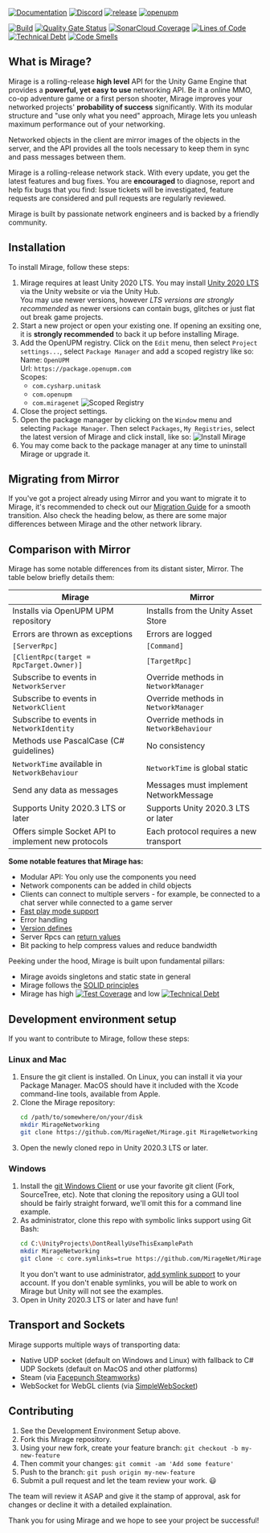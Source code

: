 [![Documentation](https://img.shields.io/badge/documentation-brightgreen.svg)](https://miragenet.github.io/Mirage/)
[![Discord](https://img.shields.io/discord/809535064551456888.svg)](https://discordapp.com/invite/DTBPBYvexy)
[![release](https://img.shields.io/github/release/MirageNet/Mirage.svg)](https://github.com/MirageNet/Mirage/releases/latest)
[![openupm](https://img.shields.io/npm/v/com.miragenet.mirage?label=openupm&registry_uri=https://package.openupm.com)](https://openupm.com/packages/com.miragenet.mirage/)

[![Build](https://github.com/MirageNet/Mirage/workflows/CI/badge.svg)](https://github.com/MirageNet/Mirage/actions?query=workflow%3ACI)
[![Quality Gate Status](https://sonarcloud.io/api/project_badges/measure?project=MirageNet_Mirage&metric=alert_status)](https://sonarcloud.io/dashboard?id=MirageNet_Mirage)
[![SonarCloud Coverage](https://sonarcloud.io/api/project_badges/measure?project=MirageNet_Mirage&metric=coverage)](https://sonarcloud.io/component_measures?id=MirageNet_Mirage&metric=coverage)
[![Lines of Code](https://sonarcloud.io/api/project_badges/measure?project=MirageNet_Mirage&metric=ncloc)](https://sonarcloud.io/dashboard?id=MirageNet_Mirage)
[![Technical Debt](https://sonarcloud.io/api/project_badges/measure?project=MirageNet_Mirage&metric=sqale_index)](https://sonarcloud.io/dashboard?id=MirageNet_Mirage)
[![Code Smells](https://sonarcloud.io/api/project_badges/measure?project=MirageNet_Mirage&metric=code_smells)](https://sonarcloud.io/dashboard?id=MirageNet_Mirage)

## What is Mirage?

Mirage is a rolling-release **high level** API for the Unity Game Engine that provides a **powerful, yet easy to use** networking API. Be it a online MMO, co-op adventure game or a first person shooter, Mirage improves your networked projects' **probability of success** significantly. With its modular structure and "use only what you need" approach, Mirage lets you unleash maximum performance out of your networking. 

Networked objects in the client are mirror images of the objects in the server, and the API provides all the tools necessary to keep them in sync and pass messages between them.

Mirage is a rolling-release network stack. With every update, you get the latest features and bug fixes. You are **encouraged** to diagnose, report and help fix bugs that you find: Issue tickets will be investigated, feature requests are considered and pull requests are regularly reviewed.

Mirage is built by passionate network engineers and is backed by a friendly community.

## Installation

To install Mirage, follow these steps:

1) Mirage requires at least Unity 2020 LTS. You may install [Unity 2020 LTS](https://unity.com/) via the Unity website or via the Unity Hub. <br/>
    You may use newer versions, however _LTS versions are strongly recommended_ as newer versions can contain bugs, glitches or just flat out break game projects.
2) Start a new project or open your existing one. If opening an exsiting one, it is **strongly recommended** to back it up before installing Mirage.
4) Add the OpenUPM registry.  Click on the `Edit` menu, then select `Project settings...`, select `Package Manager` and add a scoped registry like so: <br/>
    Name: `OpenUPM` <br/>
    Url: `https://package.openupm.com` <br/>
    Scopes:
    - `com.cysharp.unitask`
    - `com.openupm`
    - `com.miragenet`
   ![Scoped Registry](doc/images/Scoped%20Registry.png)
4) Close the project settings.
5) Open the package manager by clicking on the `Window` menu and selecting `Package Manager`. Then select `Packages`, `My Registries`, select the latest version of Mirage and click install, like so:
   ![Install Mirage](doc/images/Install%20Mirage.png)
6) You may come back to the package manager at any time to uninstall Mirage or upgrade it.

## Migrating from Mirror

If you've got a project already using Mirror and you want to migrate it to Mirage, it's recommended to check out our [Migration Guide](https://miragenet.github.io/Mirage/Articles/Guides/MirrorMigration.html) for a smooth transition. Also check the heading below, as there are some major differences between Mirage and the other network library.

## Comparison with Mirror

Mirage has some notable differences from its distant sister, Mirror. The table below briefly details them:

| Mirage                                              | Mirror                                 |
| --------------------------------------------------- | -------------------------------------- |
| Installs via OpenUPM UPM repository                 | Installs from the Unity Asset Store    |
| Errors are thrown as exceptions                     | Errors are logged                      |
| `[ServerRpc]`                                       | `[Command]`                            |
| `[ClientRpc(target = RpcTarget.Owner)]`             | `[TargetRpc]`                          |
| Subscribe to events in `NetworkServer`              | Override methods in `NetworkManager`   |
| Subscribe to events in `NetworkClient`              | Override methods in `NetworkManager`   |
| Subscribe to events in `NetworkIdentity`            | Override methods in `NetworkBehaviour` |
| Methods use PascalCase (C# guidelines)              | No consistency                         |
| `NetworkTime` available in `NetworkBehaviour`       | `NetworkTime` is global static         |
| Send any data as messages                           | Messages must implement NetworkMessage |
| Supports Unity 2020.3 LTS or later                  | Supports Unity 2020.3 LTS or later     |
| Offers simple Socket API to implement new protocols | Each protocol requires a new transport |

**Some notable features that Mirage has:**

* Modular API: You only use the components you need
* Network components can be added in child objects
* Clients can connect to multiple servers - for example, be connected to a chat server while connected to a game server
* [Fast play mode support](https://blogs.unity3d.com/2019/11/05/enter-play-mode-faster-in-unity-2019-3/)
* Error handling
* [Version defines](https://docs.unity3d.com/Manual/ScriptCompilationAssemblyDefinitionFiles.html#define-symbols)
* Server Rpcs can [return values](https://miragenet.github.io/Mirage/Articles/Guides/RemoteCalls/ServerRpc.html)
* Bit packing to help compress values and reduce bandwidth

Peeking under the hood, Mirage is built upon fundamental pillars: 

* Mirage avoids singletons and static state in general
* Mirage follows the [SOLID principles](https://en.wikipedia.org/wiki/SOLID)
* Mirage has high [![Test Coverage](https://sonarcloud.io/api/project_badges/measure?project=MirageNet_Mirage&metric=coverage)](https://sonarcloud.io/dashboard?id=MirageNet_Mirage) and low [![Technical Debt](https://sonarcloud.io/api/project_badges/measure?project=MirageNet_Mirage&metric=sqale_index)](https://sonarcloud.io/dashboard?id=MirageNet_Mirage)

## Development environment setup

If you want to contribute to Mirage, follow these steps:

### Linux and Mac

1) Ensure the git client is installed. On Linux, you can install it via your Package Manager. MacOS should have it included with the Xcode command-line tools, available from Apple.
2) Clone the Mirage repository:
    ```sh
    cd /path/to/somewhere/on/your/disk
    mkdir MirageNetworking
    git clone https://github.com/MirageNet/Mirage.git MirageNetworking
    ```
3) Open the newly cloned repo in Unity 2020.3 LTS or later.

### Windows

1) Install the [git Windows Client](https://git-scm.com/download/win) or use your favorite git client (Fork, SourceTree, etc). 
    Note that cloning the repository using a GUI tool should be fairly straight forward, we'll omit this for a command line example.
3) As administrator, clone this repo with symbolic links support using Git Bash:
    ```sh 
    cd C:\UnityProjects\DontReallyUseThisExamplePath
    mkdir MirageNetworking
    git clone -c core.symlinks=true https://github.com/MirageNet/Mirage.git
    ```
    It you don't want to use administrator, [add symlink support](https://www.joshkel.com/2018/01/18/symlinks-in-windows/) to your account.
    If you don't enable symlinks, you will be able to work on Mirage but Unity will not see the examples.
3) Open in Unity 2020.3 LTS or later and have fun!

## Transport and Sockets

Mirage supports multiple ways of transporting data:
- Native UDP socket (default on Windows and Linux) with fallback to C# UDP Sockets (default on MacOS and other platforms)
- Steam (via [Facepunch Steamworks](https://github.com/MirageNet/SteamyFaceNG))
- WebSocket for WebGL clients (via [SimpleWebSocket](https://github.com/James-Frowen/SimpleWebSocket))

## Contributing

1. See the Development Environment Setup above.
2. Fork this Mirage repository.
3. Using your new fork, create your feature branch: `git checkout -b my-new-feature`
5. Then commit your changes: `git commit -am 'Add some feature'`
6. Push to the branch: `git push origin my-new-feature`
7. Submit a pull request and let the team review your work. :smiley:

The team will review it ASAP and give it the stamp of approval, ask for changes or decline it with a detailed explaination. 

Thank you for using Mirage and we hope to see your project be successful!
